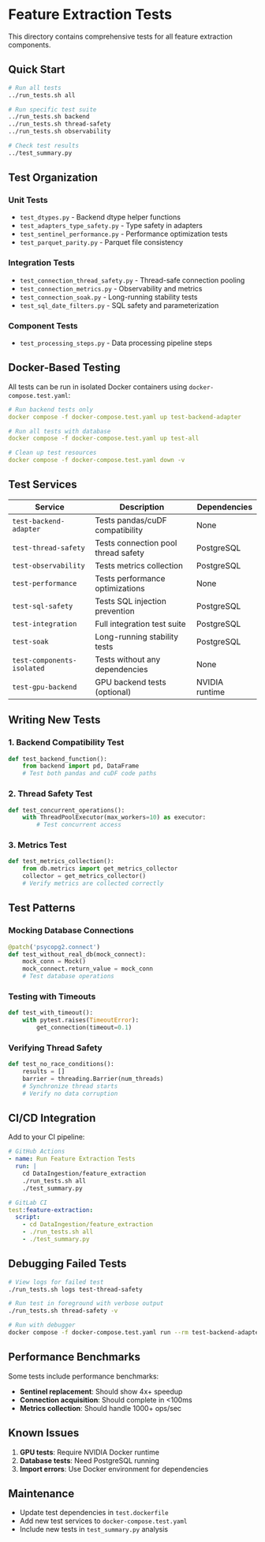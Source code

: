# Feature Extraction Tests

This directory contains comprehensive tests for all feature extraction components.

## Quick Start

```bash
# Run all tests
../run_tests.sh all

# Run specific test suite
../run_tests.sh backend
../run_tests.sh thread-safety
../run_tests.sh observability

# Check test results
../test_summary.py
```

## Test Organization

### Unit Tests
- `test_dtypes.py` - Backend dtype helper functions
- `test_adapters_type_safety.py` - Type safety in adapters
- `test_sentinel_performance.py` - Performance optimization tests
- `test_parquet_parity.py` - Parquet file consistency

### Integration Tests  
- `test_connection_thread_safety.py` - Thread-safe connection pooling
- `test_connection_metrics.py` - Observability and metrics
- `test_connection_soak.py` - Long-running stability tests
- `test_sql_date_filters.py` - SQL safety and parameterization

### Component Tests
- `test_processing_steps.py` - Data processing pipeline steps

## Docker-Based Testing

All tests can be run in isolated Docker containers using `docker-compose.test.yaml`:

```yaml
# Run backend tests only
docker compose -f docker-compose.test.yaml up test-backend-adapter

# Run all tests with database
docker compose -f docker-compose.test.yaml up test-all

# Clean up test resources
docker compose -f docker-compose.test.yaml down -v
```

## Test Services

| Service | Description | Dependencies |
|---------|-------------|--------------|
| `test-backend-adapter` | Tests pandas/cuDF compatibility | None |
| `test-thread-safety` | Tests connection pool thread safety | PostgreSQL |
| `test-observability` | Tests metrics collection | PostgreSQL |
| `test-performance` | Tests performance optimizations | None |
| `test-sql-safety` | Tests SQL injection prevention | PostgreSQL |
| `test-integration` | Full integration test suite | PostgreSQL |
| `test-soak` | Long-running stability tests | PostgreSQL |
| `test-components-isolated` | Tests without any dependencies | None |
| `test-gpu-backend` | GPU backend tests (optional) | NVIDIA runtime |

## Writing New Tests

### 1. Backend Compatibility Test
```python
def test_backend_function():
    from backend import pd, DataFrame
    # Test both pandas and cuDF code paths
```

### 2. Thread Safety Test
```python
def test_concurrent_operations():
    with ThreadPoolExecutor(max_workers=10) as executor:
        # Test concurrent access
```

### 3. Metrics Test
```python
def test_metrics_collection():
    from db.metrics import get_metrics_collector
    collector = get_metrics_collector()
    # Verify metrics are collected correctly
```

## Test Patterns

### Mocking Database Connections
```python
@patch('psycopg2.connect')
def test_without_real_db(mock_connect):
    mock_conn = Mock()
    mock_connect.return_value = mock_conn
    # Test database operations
```

### Testing with Timeouts
```python
def test_with_timeout():
    with pytest.raises(TimeoutError):
        get_connection(timeout=0.1)
```

### Verifying Thread Safety
```python
def test_no_race_conditions():
    results = []
    barrier = threading.Barrier(num_threads)
    # Synchronize thread starts
    # Verify no data corruption
```

## CI/CD Integration

Add to your CI pipeline:

```yaml
# GitHub Actions
- name: Run Feature Extraction Tests
  run: |
    cd DataIngestion/feature_extraction
    ./run_tests.sh all
    ./test_summary.py

# GitLab CI
test:feature-extraction:
  script:
    - cd DataIngestion/feature_extraction
    - ./run_tests.sh all
    - ./test_summary.py
```

## Debugging Failed Tests

```bash
# View logs for failed test
./run_tests.sh logs test-thread-safety

# Run test in foreground with verbose output
./run_tests.sh thread-safety -v

# Run with debugger
docker compose -f docker-compose.test.yaml run --rm test-backend-adapter python -m pdb -m pytest tests/test_dtypes.py
```

## Performance Benchmarks

Some tests include performance benchmarks:

- **Sentinel replacement**: Should show 4x+ speedup
- **Connection acquisition**: Should complete in <100ms  
- **Metrics collection**: Should handle 1000+ ops/sec

## Known Issues

1. **GPU tests**: Require NVIDIA Docker runtime
2. **Database tests**: Need PostgreSQL running
3. **Import errors**: Use Docker environment for dependencies

## Maintenance

- Update test dependencies in `test.dockerfile`
- Add new test services to `docker-compose.test.yaml`
- Include new tests in `test_summary.py` analysis